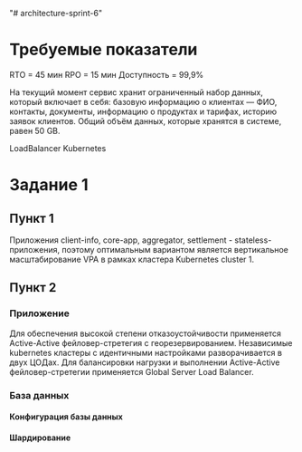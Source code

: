 "# architecture-sprint-6"

# Требуемые показатели

RTO = 45 мин
RPO = 15 мин
Доступность = 99,9%

На текущий момент сервис хранит ограниченный набор данных, который включает в себя:
базовую информацию о клиентах — ФИО, контакты, документы,
информацию о продуктах и тарифах,
историю заявок клиентов.
Общий объём данных, которые хранятся в системе, равен 50 GB.

LoadBalancer Kubernetes

# Задание 1

## Пункт 1

Приложения client-info, core-app, aggregator, settlement - stateless-приложения, поэтому оптимальным вариантом является
вертикальное масштабирование VPA в рамках кластера Kubernetes cluster 1.

## Пункт 2

### Приложение

Для обеспечения высокой степени отказоустойчивости применяется Active-Active фейловер-стретегия с георезервированием.
Независимые kubernetes кластеры с идентичными настройками разворачивается в двух ЦОДах. Для балансировки нагрузки и 
выполнении Active-Active фейловер-стретегии применяется Global Server Load Balancer.

### База данных

#### Конфигурация базы данных

#### Шардирование